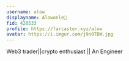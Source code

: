 ```yaml
---
username: alow
displayname: Alowonle🎩
fid: 420533
profile: https://farcaster.xyz/alow
avatar: https://i.imgur.com/j9n0TBW.jpg
---
```

Web3 trader||crypto enthusiast || An Engineer  
